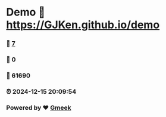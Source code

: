 # Demo :link: https://GJKen.github.io/demo 
### :page_facing_up: [7](https://GJKen.github.io/demo/tag.html) 
### :speech_balloon: 0 
### :hibiscus: 61690 
### :alarm_clock: 2024-12-15 20:09:54 
### Powered by :heart: [Gmeek](https://github.com/Meekdai/Gmeek)
